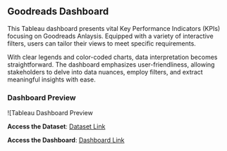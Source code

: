 ## Goodreads Dashboard

This Tableau dashboard presents vital Key Performance Indicators (KPIs) focusing on Goodreads Anlaysis. Equipped with a variety of interactive filters, users can tailor their views to meet specific requirements.

With clear legends and color-coded charts, data interpretation becomes straightforward. The dashboard emphasizes user-friendliness, allowing stakeholders to delve into data nuances, employ filters, and extract meaningful insights with ease.

### Dashboard Preview

![Tableau Dashboard Preview[]()



**Access the Dataset**: [Dataset Link]()
  
**Access the Dashboard**: [Dashboard Link]()
